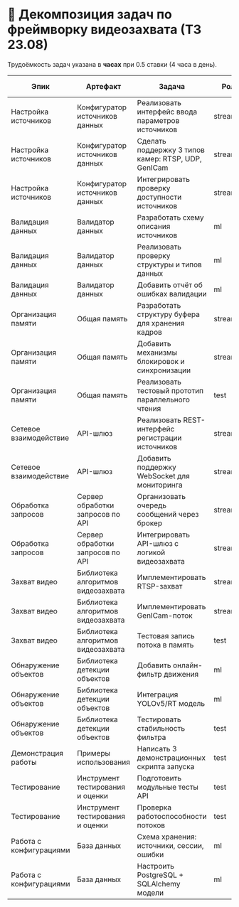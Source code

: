 # 📘 Декомпозиция задач по фреймворку видеозахвата (ТЗ 23.08)

Трудоёмкость задач указана в **часах** при 0.5 ставки (4 часа в день).

| Эпик | Артефакт | Задача | Роль | Трудоёмкость (ч) |
|------|-----------|--------|------|------------------|
| Настройка источников | Конфигуратор источников данных | Реализовать интерфейс ввода параметров источников | streaming | 20 |
| Настройка источников | Конфигуратор источников данных | Сделать поддержку 3 типов камер: RTSP, UDP, GenICam | streaming | 20 |
| Настройка источников | Конфигуратор источников данных | Интегрировать проверку доступности источников | streaming | 16 |
| Валидация данных | Валидатор данных | Разработать схему описания источников | ml | 16 |
| Валидация данных | Валидатор данных | Реализовать проверку структуры и типов данных | ml | 20 |
| Валидация данных | Валидатор данных | Добавить отчёт об ошибках валидации | ml | 12 |
| Организация памяти | Общая память | Разработать структуру буфера для хранения кадров | streaming | 20 |
| Организация памяти | Общая память | Добавить механизмы блокировок и синхронизации | streaming | 16 |
| Организация памяти | Общая память | Реализовать тестовый прототип параллельного чтения | test | 16 |
| Сетевое взаимодействие | API-шлюз | Реализовать REST-интерфейс регистрации источников | streaming | 16 |
| Сетевое взаимодействие | API-шлюз | Добавить поддержку WebSocket для мониторинга | streaming | 20 |
| Обработка запросов | Сервер обработки запросов по API | Организовать очередь сообщений через брокер | streaming | 16 |
| Обработка запросов | Сервер обработки запросов по API | Интегрировать API-шлюз с логикой видеозахвата | streaming | 20 |
| Захват видео | Библиотека алгоритмов видеозахвата | Имплементировать RTSP-захват | streaming | 16 |
| Захват видео | Библиотека алгоритмов видеозахвата | Имплементировать GenICam-поток | streaming | 20 |
| Захват видео | Библиотека алгоритмов видеозахвата | Тестовая запись потока в память | test | 16 |
| Обнаружение объектов | Библиотека детекции объектов | Добавить онлайн-фильтр движения | ml | 20 |
| Обнаружение объектов | Библиотека детекции объектов | Интеграция YOLOv5/RT модель | ml | 24 |
| Обнаружение объектов | Библиотека детекции объектов | Тестировать стабильность фильтра | test | 12 |
| Демонстрация работы | Примеры использования | Написать 3 демонстрационных скрипта запуска | test | 12 |
| Тестирование | Инструмент тестирования и оценки | Подготовить модульные тесты API | test | 16 |
| Тестирование | Инструмент тестирования и оценки | Проверка работоспособности потоков | test | 16 |
| Работа с конфигурациями | База данных | Схема хранения: источники, сессии, ошибки | ml | 16 |
| Работа с конфигурациями | База данных | Настроить PostgreSQL + SQLAlchemy модели | ml | 20 |
